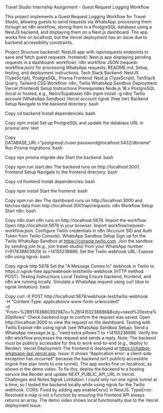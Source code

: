 Travel Studio Internship Assignment - Guest Request Logging Workflow

This project implements a Guest Request Logging Workflow for Travel Studio, allowing guests to send requests via WhatsApp, processing them through an n8n workflow, storing them in a PostgreSQL database using a NestJS backend, and displaying them on a Next.js dashboard. The app works fine on localhost, but the Vercel deployment has an issue due to backend accessibility constraints.

Project Structure
backend/: NestJS app with /api/requests endpoints to save and fetch guest requests.
frontend/: Next.js app displaying pending requests in a dashboard.
workflow/: n8n workflow JSON (request-workflow.json) for processing WhatsApp requests.
README.md: Setup, testing, and deployment instructions.
Tech Stack
Backend: NestJS (TypeScript), PostgreSQL, Prisma
Frontend: Next.js (TypeScript), TanStack Query, Tailwind CSS
Workflow: n8n, Twilio WhatsApp Sandbox
Deployment: Vercel (frontend)
Setup Instructions
Prerequisites
Node.js 18.x
PostgreSQL (local or hosted, e.g., Neon/Supabase)
n8n (npm install -g n8n)
Twilio account (WhatsApp Sandbox)
Vercel account
ngrok (free tier)
Backend Setup
Navigate to the backend directory:
bash

Copy
cd backend
Install dependencies:
bash

Copy
npm install
Set up PostgreSQL and update the database URL in prisma/.env:
text

Copy
DATABASE_URL="postgresql://user:password@localhost:5432/dbname"
Run Prisma migrations:
bash

Copy
npx prisma migrate dev
Start the backend:
bash

Copy
npm run start:dev
The backend runs on http://localhost:3001.
Frontend Setup
Navigate to the frontend directory:
bash

Copy
cd frontend
Install dependencies:
bash

Copy
npm install
Start the frontend:
bash

Copy
npm run dev
The dashboard runs on http://localhost:3000 and fetches data from http://localhost:3001/api/requests.
n8n Workflow Setup
Start n8n:
bash

Copy
n8n start
n8n runs on http://localhost:5678.
Import the workflow:
Open http://localhost:5678 in your browser.
Import workflow/request-workflow.json.
Configure Twilio credentials in n8n (Account SID and Auth Token from Twilio Console).
WhatsApp Sandbox Setup
Sign up for the Twilio WhatsApp Sandbox at https://console.twilio.com.
Join the sandbox by sending join <sandbox-key> (e.g., join travel-studio) from your WhatsApp number (+917838803929) to +14155238886.
Set the Twilio webhook URL:
Expose n8n using ngrok:
bash

Copy
ngrok http 5678
Set the "A Message Comes In" webhook in Twilio to https://<ngrok-url>.ngrok-free.app/webhook-test/twilio-webhook (HTTP method: POST).
Testing Instructions
Local Testing
Ensure backend, frontend, and n8n are running locally.
Simulate a WhatsApp request using curl (due to ngrok limitation):
bash

Copy
curl -X POST http://localhost:5678/webhook-test/twilio-webhook \
-H "Content-Type: application/x-www-form-urlencoded" \
-d "From=%2B917838803929&To=%2B14155238886&Body=need%20extra%20pillows"
Check backend logs to confirm the request was saved.
Open http://localhost:3000 to view the request on the dashboard.
Testing with Twilio
Expose n8n using ngrok (see WhatsApp Sandbox Setup).
Send a WhatsApp message (e.g., “need extra pillows”) to +14155238886.
Verify the n8n workflow processes the request and sends a reply.
Note: The backend must be publicly accessible for this to work end-to-end (e.g., deploy to Render).
Vercel Deployment
The frontend is deployed at https://chatbot-whatsapp-lasl.vercel.app.
Issue: It shows "Application error: a client-side exception has occurred" because the backend isn’t publicly accessible (ngrok free plan limits to one tunnel). The app works fine on localhost, as shown in the demo video.
To fix this, deploy the backend to a hosting service like Render and update NEXT_PUBLIC_API_URL in Vercel.
Challenges and Notes
Ngrok Limitation: I could only run one ngrok tunnel at a time, so I tested the backend locally while using ngrok for the Twilio webhook.
CORS: Fixed by adding app.enableCors() in NestJS.
TypeError: Resolved e.map is not a function by ensuring the frontend API always returns an array.
The demo video shows local functionality due to the Vercel deployment issue.
